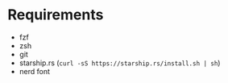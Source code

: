 # Requirements
- fzf
- zsh
- git
- starship.rs (```curl -sS https://starship.rs/install.sh | sh```)
- nerd font